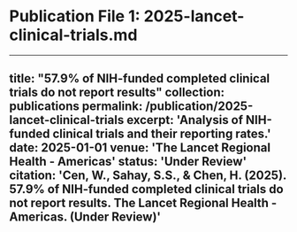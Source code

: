 # Publication File 1: 2025-lancet-clinical-trials.md
---
title: "57.9% of NIH-funded completed clinical trials do not report results"
collection: publications
permalink: /publication/2025-lancet-clinical-trials
excerpt: 'Analysis of NIH-funded clinical trials and their reporting rates.'
date: 2025-01-01
venue: 'The Lancet Regional Health - Americas'
status: 'Under Review'
citation: 'Cen, W., Sahay, S.S., & Chen, H. (2025). 57.9% of NIH-funded completed clinical trials do not report results. The Lancet Regional Health - Americas. (Under Review)'
---
